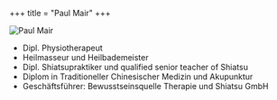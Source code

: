 +++
title = "Paul Mair"
+++

<img class="referentin" src="/referentinnen/paul-mair.jpg" alt="Paul Mair" />

- Dipl. Physiotherapeut
- Heilmasseur und Heilbademeister
- Dipl. Shiatsupraktiker und qualified senior teacher of Shiatsu
- Diplom in Traditioneller Chinesischer Medizin und Akupunktur
- Geschäftsführer: Bewusstseinsquelle Therapie und Shiatsu GmbH

